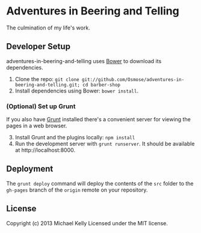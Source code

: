 # Adventures in Beering and Telling

The culmination of my life's work.

## Developer Setup

adventures-in-beering-and-telling uses [Bower](http://bower.io/) to download its
dependencies.

1. Clone the repo: `git clone git://github.com/Osmose/adventures-in-beering-and-telling.git; cd barber-shop`
2. Install dependencies using Bower: `bower install`.

### (Optional) Set up Grunt

If you also have [Grunt](http://gruntjs.com/) installed there's a convenient
server for viewing the pages in a web browser.

3. Install Grunt and the plugins locally: `npm install`
4. Run the development server with `grunt runserver`. It should be available at
   http://localhost:8000.

## Deployment

The `grunt deploy` command will deploy the contents of the `src` folder to the `gh-pages` branch
of the `origin` remote on your repository.

## License

Copyright (c) 2013 Michael Kelly
Licensed under the  MIT license.
